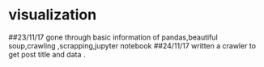 # visualization
##23/11/17 
   gone through basic information of pandas,beautiful soup,crawling ,scrapping,jupyter notebook
##24/11/17
   written a crawler to get post title and data .
